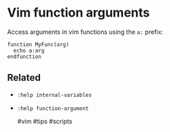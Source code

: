 # Vim function arguments

Access arguments in vim functions using the `a:` prefix:
```vim
function MyFunc(arg)
  echo a:arg
endfunction
```

## Related

* `:help internal-variables`
* `:help function-argument`

    #vim #tips #scripts
